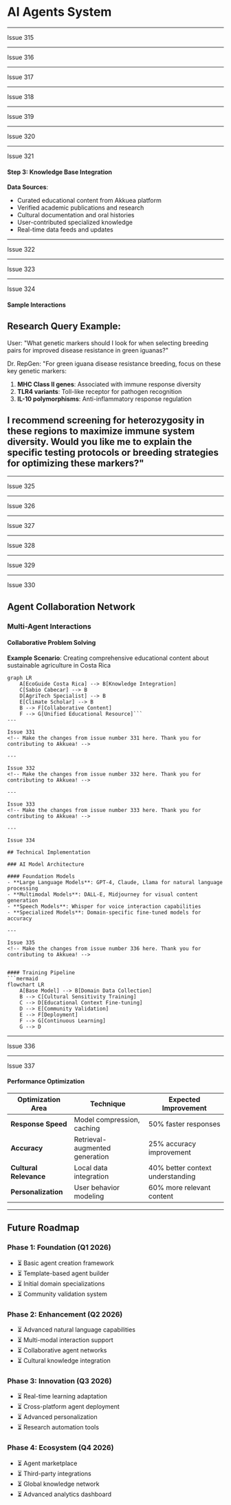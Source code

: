 # AI Agents System

---

Issue 315
<!-- Make the changes from issue number 315 here. Thank you for contributing to Akkuea! -->

---

Issue 316
<!-- Make the changes from issue number 316 here. Thank you for contributing to Akkuea! -->

---

Issue 317
<!-- Make the changes from issue number 317 here. Thank you for contributing to Akkuea! -->

---

Issue 318
<!-- Make the changes from issue number 318 here. Thank you for contributing to Akkuea! -->

---

Issue 319
<!-- Make the changes from issue number 319 here. Thank you for contributing to Akkuea! -->

---

Issue 320
<!-- Make the changes from issue number 320 here. Thank you for contributing to Akkuea! -->

---

Issue 321

#### Step 3: Knowledge Base Integration
**Data Sources**:
- Curated educational content from Akkuea platform
- Verified academic publications and research
- Cultural documentation and oral histories
- User-contributed specialized knowledge
- Real-time data feeds and updates


---

Issue 322
<!-- Make the changes from issue number 322 here. Thank you for contributing to Akkuea! -->

---

Issue 323
<!-- Make the changes from issue number 323 here. Thank you for contributing to Akkuea! -->

---

Issue 324

#### Sample Interactions
**Research Query Example**:
---
User: "What genetic markers should I look for when selecting breeding pairs for improved disease resistance in green iguanas?"

Dr. RepGen: "For green iguana disease resistance breeding, focus on these key genetic markers:

1. **MHC Class II genes**: Associated with immune response diversity
2. **TLR4 variants**: Toll-like receptor for pathogen recognition
3. **IL-10 polymorphisms**: Anti-inflammatory response regulation

I recommend screening for heterozygosity in these regions to maximize immune system diversity. Would you like me to explain the specific testing protocols or breeding strategies for optimizing these markers?"
---

---

Issue 325
<!-- Make the changes from issue number 325 here. Thank you for contributing to Akkuea! -->

---

Issue 326
<!-- Make the changes from issue number 326 here. Thank you for contributing to Akkuea! -->

---

Issue 327
<!-- Make the changes from issue number 327 here. Thank you for contributing to Akkuea! -->

---

Issue 328
<!-- Make the changes from issue number 328 here. Thank you for contributing to Akkuea! -->

---

Issue 329
<!-- Make the changes from issue number 329 here. Thank you for contributing to Akkuea! -->

---

Issue 330

## Agent Collaboration Network

### Multi-Agent Interactions

#### Collaborative Problem Solving
**Example Scenario**: Creating comprehensive educational content about sustainable agriculture in Costa Rica

```mermaid
graph LR
    A[EcoGuide Costa Rica] --> B[Knowledge Integration]
    C[Sabio Cabecar] --> B
    D[AgriTech Specialist] --> B
    E[Climate Scholar] --> B
    B --> F[Collaborative Content]
    F --> G[Unified Educational Resource]```
---

Issue 331
<!-- Make the changes from issue number 331 here. Thank you for contributing to Akkuea! -->

---

Issue 332
<!-- Make the changes from issue number 332 here. Thank you for contributing to Akkuea! -->

---

Issue 333
<!-- Make the changes from issue number 333 here. Thank you for contributing to Akkuea! -->

---

Issue 334

## Technical Implementation

### AI Model Architecture

#### Foundation Models
- **Large Language Models**: GPT-4, Claude, Llama for natural language processing
- **Multimodal Models**: DALL-E, Midjourney for visual content generation
- **Speech Models**: Whisper for voice interaction capabilities
- **Specialized Models**: Domain-specific fine-tuned models for accuracy

---

Issue 335
<!-- Make the changes from issue number 336 here. Thank you for contributing to Akkuea! -->


#### Training Pipeline
```mermaid
flowchart LR
    A[Base Model] --> B[Domain Data Collection]
    B --> C[Cultural Sensitivity Training]
    C --> D[Educational Context Fine-tuning]
    D --> E[Community Validation]
    E --> F[Deployment]
    F --> G[Continuous Learning]
    G --> D
```

---

Issue 336
<!-- Make the changes from issue number 336 here. Thank you for contributing to Akkuea! -->

---

Issue 337
<!-- Make the changes from issue number 337 here. Thank you for contributing to Akkuea! -->


#### Performance Optimization
| Optimization Area | Technique | Expected Improvement |
|------------------|-----------|---------------------|
| **Response Speed** | Model compression, caching | 50% faster responses |
| **Accuracy** | Retrieval-augmented generation | 25% accuracy improvement |
| **Cultural Relevance** | Local data integration | 40% better context understanding |
| **Personalization** | User behavior modeling | 60% more relevant content |



---

## Future Roadmap

### Phase 1: Foundation (Q1 2026)
- ⏳ Basic agent creation framework
- ⏳ Template-based agent builder
- ⏳ Initial domain specializations
- ⏳ Community validation system

### Phase 2: Enhancement (Q2 2026)
- ⏳ Advanced natural language capabilities
- ⏳ Multi-modal interaction support
- ⏳ Collaborative agent networks
- ⏳ Cultural knowledge integration

### Phase 3: Innovation (Q3 2026)
- ⏳ Real-time learning adaptation
- ⏳ Cross-platform agent deployment
- ⏳ Advanced personalization
- ⏳ Research automation tools

### Phase 4: Ecosystem (Q4 2026)
- ⏳ Agent marketplace
- ⏳ Third-party integrations
- ⏳ Global knowledge network
- ⏳ Advanced analytics dashboard


